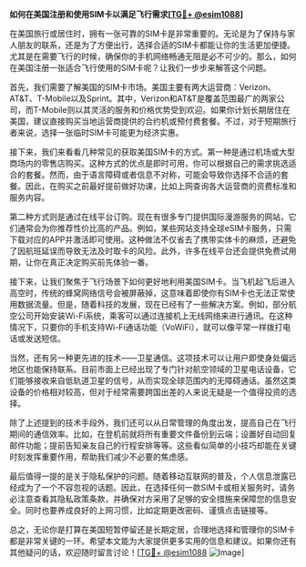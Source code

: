 **如何在美国注册和使用SIM卡以满足飞行需求[[TG💪+ @esim1088](https://t.me/s/esim1088)]**

在美国旅行或居住时，拥有一张可靠的SIM卡是非常重要的。无论是为了保持与家人朋友的联系，还是为了方便出行，选择合适的SIM卡都能让你的生活更加便捷。尤其是在需要飞行的时候，确保你的手机网络畅通无阻是必不可少的。那么，如何在美国注册一张适合飞行使用的SIM卡呢？让我们一步步来解答这个问题。

首先，我们需要了解美国的SIM卡市场。美国主要有两大运营商：Verizon、AT&T、T-Mobile以及Sprint。其中，Verizon和AT&T是覆盖范围最广的两家公司，而T-Mobile则以其灵活的服务和价格优势受到欢迎。如果你计划长期居住在美国，建议直接购买当地运营商提供的合约机或预付费套餐。不过，对于短期旅行者来说，选择一张临时SIM卡可能更为经济实惠。

接下来，我们来看看几种常见的获取美国SIM卡的方式。第一种是通过机场或大型商场内的零售店购买。这种方式的优点是即时可用，你可以根据自己的需求挑选适合的套餐。然而，由于语言障碍或者信息不对称，可能会导致你选择不合适的套餐。因此，在购买之前最好提前做好功课，比如上网查询各大运营商的资费标准和服务内容。

第二种方式则是通过在线平台订购。现在有很多专门提供国际漫游服务的网站，它们通常会为你推荐性价比高的产品。例如，某些网站支持全球eSIM卡服务，只需下载对应的APP并激活即可使用。这种做法不仅省去了携带实体卡的麻烦，还避免了因航班延误而导致无法及时取卡的风险。此外，许多在线平台还会提供免费试用期，让你在真正决定购买前先体验一番。

接下来，让我们聚焦于飞行场景下如何更好地利用美国SIM卡。当飞机起飞后进入高空时，传统的蜂窝网络信号会被屏蔽掉，这意味着即使你有SIM卡也无法正常使用数据流量。但是，随着科技的发展，现在已经有了一些解决方案。例如，部分航空公司开始安装Wi-Fi系统，乘客可以通过连接机上无线网络来进行通讯。在这种情况下，只要你的手机支持Wi-Fi通话功能（VoWiFi），就可以像平常一样拨打电话或发送短信。

当然，还有另一种更先进的技术——卫星通信。这项技术可以让用户即使身处偏远地区也能保持联系。目前市面上已经出现了专门针对航空领域的卫星电话设备，它们能够接收来自低轨道卫星的信号，从而实现全球范围内的无障碍通话。虽然这类设备的价格相对较高，但对于经常需要跨国出差的人来说无疑是一个值得投资的选择。

除了上述提到的技术手段外，我们还可以从日常管理的角度出发，提高自己在飞行期间的通信效率。比如，在登机前就将所有重要文件备份到云端；设置好自动回复邮件功能；提前告知亲友自己的行程安排等等。这些看似简单的小技巧却能在关键时刻发挥重要作用，帮助我们减少不必要的焦虑感。

最后值得一提的是关于隐私保护的问题。随着移动互联网的普及，个人信息泄露已经成为了一个不容忽视的话题。因此，在选择任何一款SIM卡或相关服务时，请务必注意查看其隐私政策条款，并确保对方采用了足够的安全措施来保障您的信息安全。同时也要养成良好的上网习惯，比如定期更改密码、谨慎点击链接等。

总之，无论你是打算在美国短暂停留还是长期定居，合理地选择和管理你的SIM卡都是非常关键的一环。希望本文能为大家提供更多实用的信息和建议。如果你还有其他疑问的话，欢迎随时留言讨论！[[TG💪+ @esim1088](https://t.me/s/esim1088) ![Image](https://i.postimg.cc/4NQfJmqS/Snipaste-2025-05-13-00-14-12.png)]